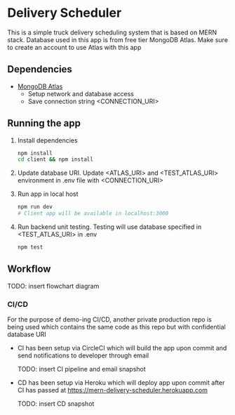 # Delivery Scheduler

This is a simple truck delivery scheduling system that is based on MERN stack. Database used in this app is from free tier MongoDB Atlas. Make sure to create an account to use Atlas with this app

## Dependencies

- [MongoDB Atlas](https://www.mongodb.com/cloud/atlas)
  - Setup network and database access
  - Save connection string \<CONNECTION_URI\>

## Running the app

1. Install dependencies

   ```sh
   npm install
   cd client && npm install
   ```

2. Update database URI. Update <ATLAS_URI> and <TEST_ATLAS_URI> environment in .env file with <CONNECTION_URI>

3. Run app in local host

   ```sh
   npm run dev
   # Client app will be available in localhost:3000
   ```

4. Run backend unit testing. Testing will use database specified in <TEST_ATLAS_URI> in .env

   ```sh
   npm test
   ```

## Workflow

TODO: insert flowchart diagram

### CI/CD

For the purpose of demo-ing CI/CD, another private production repo is being used which contains the same code as this repo but with confidential database URI

- CI has been setup via CircleCI which will build the app upon commit and send notifications to developer through email

  TODO: insert CI pipeline and email snapshot

- CD has been setup via Heroku which will deploy app upon commit after CI has passed at https://mern-delivery-scheduler.herokuapp.com

  TODO: insert CD snapshot
